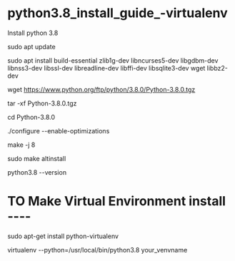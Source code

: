 # python3.8_install_guide_-virtualenv
Install python 3.8


sudo apt update

sudo apt install build-essential zlib1g-dev libncurses5-dev libgdbm-dev libnss3-dev libssl-dev libreadline-dev libffi-dev libsqlite3-dev wget libbz2-dev

wget https://www.python.org/ftp/python/3.8.0/Python-3.8.0.tgz

tar -xf Python-3.8.0.tgz

cd Python-3.8.0

./configure --enable-optimizations

make -j 8

sudo make altinstall

python3.8 --version

#  TO Make Virtual Environment install ----

sudo apt-get install python-virtualenv

virtualenv --python=/usr/local/bin/python3.8 your_venvname

